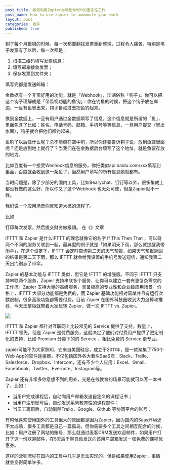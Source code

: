 ```yaml
---
post_title: 如何利用Zapier自动化你90%的重复性工作
post_name: how-to-use-zapier-to-aumomate-your-work
layout: post
categories: 效率
published: true
---
```


到了每个月报销的时候，每一次都要翻找发票重新整理，过程令人痛苦，特别是电子发票有了以后，每一次都是：

1. 扫描二维码填写发票信息；
2. 填写邮箱接收发票；
3. 保存发票到文件夹；

填写完都是发送邮箱：

金数据有一个非常好用的功能，就是「Webhook」，江湖俗称「钩子」。你可以把这个钩子理解成是「带监视功能的鱼钩」：你在钓鱼的时候，把这个钩子放在岸边，一旦有鱼冒出来，钩子自动过去把鱼钓起来。

换到金数据上，一旦有用户通过金数据填写了信息，这个信息就是所谓的「鱼」，里面包含了比如：姓名、电话号码、邮箱、手机号等等信息，一旦用户提交（冒出水面），钩子就会把他们都钓起来。

鱼钓了以后做什么呢？总不能腾在空中吧，所以你还要告诉钩子说，放到鱼篮里面呢？还是放到地上就行了？当我们在在金数据后台填写了这个地址，就是鱼要存放的地方。

比如百度有一个接受Wenhook信息的服务，你把类似api.baidu.com/xxx填写到里面，百度就会收到这一条鱼了，当然用户填写的所有信息她就都有。

当时问题是，除了少部分的国内工具，比如Bearychat、钉钉等以外，很多集成上都没有做的这么好，所以你又了这个Webhook 也无处可使，但是Zapier就不一样。



我们说一个应用场景你就知道大概的流程了。

比如

打印每次发票，然后提交财务做报销。
在《》文章

IFTTT 和 Zapier 是什么IFTTT 的理念就像它的名字 If This Then That ，可以将两个不同的服务关联到一起，最典型的例子就是「如果明天下雨，那么就提醒我带雨伞」，在这个设定下，IFTTT 会定时查询第二天的天气预报，如果天气预报返回的结果是第二天下雨，那么 IFTTT 就会给我设置的手机号发送短信，通知我第二天出门别忘了带伞。

Zapier 的基本功能与 IFTTT 类似，但它是 IFTTT 的增强版。不同于 IFTTT 只支持串联两个服务，Zapier 支持串联多个服务，让你可以建立一套有更复杂需求的工作流。Zapier 支持大量的高级服务，具备极高的专业性和企业级应用场景。价格上，IFTTT 大部分功能都是免费的，而 Zapier 基础功能相对简单并且有运行次数限制，很多高级功能都需要付费。目前 Zapier 在国外科技圈收到大力追捧和推荐，今天王掌柜就带着大家玩转 Zapier，做一次 IFTTT vs. Zapier。

![](http://7xij6f.com1.z0.glb.clouddn.com/IMG_0379.JPG?imageView2/2/w/1120/q/90/interlace/1/ignore-error/1)

IFTTT 和 Zapier 都针对互联网上比较常见的 Service 提供了支持，数量上，IFTTT 领先，但是 Zapier 是付费服务，这就决定了他们对付费用户提供了更定制化的支持，比如 Premium 分类下的的 Service ，相比免费的 Service 更专业。


zapier可能不为大家熟知，它来自美国硅谷，成立于2011年，是一款聚集了750个Web App的软件连接器，不仅包括国外各大著名SaaS商：Slack、Trello、Salesforce、Dropbox、Intercom，还有不少个人应用：Excel、Gmail、Facebbook、Twitter、Evernote、Instagram等。



Zapier 还有非常多你意想不到的用处，光是在线教育的场景可能就可以写一本书了，比如：
- 当用户完成课程后，自动向用户邮箱发送自定义的课程证书；
- 当用户注册账号后，自动发送系列教育性的课程邮件；
- 当员工离职后，自动删除Trello，Google，Github 等协同平台的账号；

有时候喜欢使用国外的工具很大的原因都是因为Zapier，因为国内的Saas环境还不太成熟，很多工具都是自己一篇孤岛，但你需要多个工具之间相互配合的时候，比如：用户注册了网站的账号，那么就通过麦客CRM发送欢迎邮件，如果用户打开了这一份欢迎邮件，在5天后千聊自动发送向该用户邮箱发送一张免费的课程优惠券。

这样的营销流程在国内的工具中几乎是无法实现的，但是如果使用Zapier，事情就会变得简单许多。
